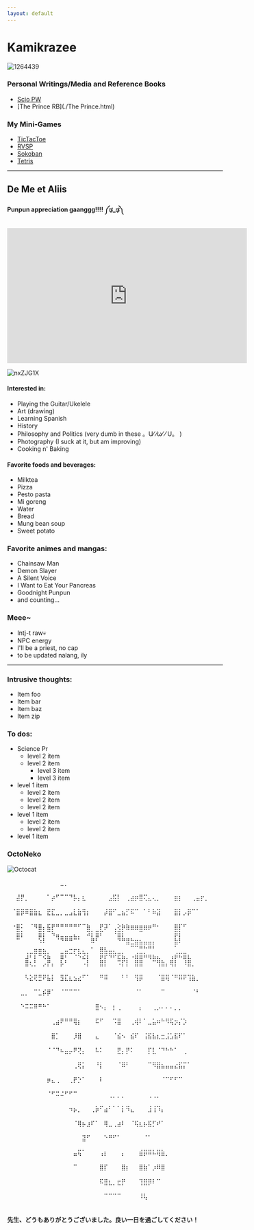 ```yaml
---
layout: default
---
```


# Kamikrazee


![1264439](https://user-images.githubusercontent.com/122244346/212585910-e58bcbd4-66aa-4193-abc2-6684538025a5.jpg)

### Personal Writings/Media and Reference Books

* [Scio PW](./Scio.html)
* [The Prince RB](./The Prince.html)

### My Mini-Games

* [TicTacToe](./Game.html)
* [RVSP](./Game2.html)
* [Sokoban](./Game3.html)
* [Tetris](./Game4.html)

* * *

## De Me et Aliis
#### Punpun appreciation gaanggg!!!! ༼ಢ_ಢ༽

<iframe width="560" height="315" src="https://www.youtube-nocookie.com/embed/X6e6F_z17sI?controls=0" title="YouTube video player" frameborder="0" allow="accelerometer; autoplay; clipboard-write; encrypted-media; gyroscope; picture-in-picture; web-share" allowfullscreen></iframe>

![nxZJG1X](https://user-images.githubusercontent.com/122244346/212382607-da54bab0-a3ef-4a24-b390-36db8aa5b8b1.jpeg)

#### Interested in:

*   Playing the Guitar/Ukelele
*   Art (drawing)
*   Learning Spanish
*   History 
*   Philosophy and Politics (very dumb in these 。U⁄ ⁄ω⁄ ⁄ U。 )
*   Photography (I suck at it, but am improving)
*   Cooking n' Baking

#### Favorite foods and beverages:
 
* Milktea
* Pizza
* Pesto pasta
* Mi goreng
* Water
* Bread
* Mung bean soup
* Sweet potato

### Favorite animes and mangas:
* Chainsaw Man
* Demon Slayer
* A Silent Voice 
* I Want to Eat Your Pancreas
* Goodnight Punpun
* and counting...

### Meee~
* Intj-t raw💀
* NPC energy
* I'll be a priest, no cap
* to be updated nalang, ily

* * *

### Intrusive thoughts:

*   Item foo
*   Item bar
*   Item baz
*   Item zip

### To dos:

- Science Pr
  - level 2 item
  - level 2 item
    - level 3 item
    - level 3 item
- level 1 item
  - level 2 item
  - level 2 item
  - level 2 item
- level 1 item
  - level 2 item
  - level 2 item
- level 1 item

### OctoNeko

![Octocat](https://github.githubassets.com/images/icons/emoji/octocat.png)


⠀⠀⠀⠀⠀⠀⠀⠀⠀⠀⠀⠀⣀⡀⠀⠀⠀⠀⠀⠀⠀⠀⠀⠀⠀⠀⠀⠀⠀⠀⠀⠀⠀⠀⠀⠀⠀⠀⠀⠀⠀⠀⠀⠀⠀⠀⠀⠀⠀⠀
⠀⠀⣼⡟⡀⠀⠀⠀⠀⠁⡴⠋⠉⠉⠙⡧⡄⣆⠀⠀⠀⠀⠀⣠⣯⡇⠀⢀⣴⡶⣿⢍⣄⢄⡀⠀⠀⠀⣶⡆⠀⠀⢀⣤⡖⡀⠀⠀⠀⠀
⠀⠈⣿⡿⠿⣿⣷⣆⠀⣟⣏⣀⡀⣀⣠⣇⣷⢻⡆⠀⠀⠀⡼⣿⠋⣀⣦⡋⠯⠉⠀⠁⠃⠷⣽⠀⠀⠀⣿⡇⡠⡿⠉⠁⠀⠀⠀⠀⠀⠀
⠀⠐⣿⠅⠀⠈⠻⣿⡄⣯⡟⠛⠛⠛⠛⠛⠋⠉⣷⠀⠀⡟⡽⠁⢀⢕⡷⣷⣶⣶⣶⣶⡶⠛⠂⠀⠀⠀⣿⡏⠋⠀⠀⠀⠀⠀⠀⠀
⠀⠀⣿⡇⠀⠀⠀⣿⡇⠉⠳⣤⣀⣀⣀⣄⡀⠀⠽⡇⣿⠏⠀⠀⠘⣿⡇⠀⠀⠀⠉⠀⠀⠀⠀⠀⠀⠀⡿⡇⠀⠀⠀⠀⠀⠀⠀⠀
⠀⠀⠉⠀⠀⠀⠀⠱⠇⠀⠀⠈⠙⠛⠛⠉⠁⠀⠀⠿⠃⠀⠀⠀⠀⠙⠛⣿⣓⣶⣦⣤⣤⡄⠀⠀⠀⠀⣷⠇⠀⠀⠀⠀⠀⠀⠀⠀⠀
⠀⠀⠀⠀⠀⠀⣤⣤⣄⠀⠀⠀⠀⣀⠤⡤⡄⡀⠀⠂⠀⣶⣆⣀⡀⠀⠀⠀⠉⠉⠛⠓⠛⠃⠀⠀⠀⠀⠁⠀⠀⠀⠀⠀⠀⠀⠀⠀⠀
⠀⠀⠀⠀⣸⠏⡏⠛⢝⣧⠀⠀⣿⠏⠉⠑⠫⣝⡇⠀⠀⡿⡟⠻⠟⣟⣧⡀⠠⣾⣿⠷⢶⣦⣄⠀⠀⢠⡾⠯⣿⣆⠀⠀⠀⠀⠀⠀⠀
⠀⠀⠀⠀⣿⢆⡃⠀⡠⡟⡄⠀⡧⠃⠀⠀⠀⠠⡇⠀⠀⣿⡇⠀⠀⠩⡏⡇⠀⣿⣿⠀⠀⠉⢻⣷⡄⢿⡇⠀⠸⣿⡀⠀⠀⠀⠀⠀⠀⠀
⠀⠀⠀⠀⠣⣕⢟⣛⠟⣧⡇⠀⣻⣏⣆⣢⣔⠋⠁⠀⠀⠛⠿⠀⠀⠀⠃⠃⠀⢻⡿⠀⠀⠀⠈⣿⢿⠈⠛⠿⠟⢹⣷⡀⠀⠀⠀⠀⠀⠀
⠀⠀⠀⣀⡀⠀⠉⣁⡮⡿⠁⠀⠈⠉⠉⠉⠁⠀⠀⠀⠀⠀⠀⠀⠀⠀⠀⠀⠀⠈⠁⠀⠀⠀⠀⠉⠀⠀⠀⠀⠀⠀⠈⠃⠀⠀⠀⠀⠀⠀
⠀⠀⠀⠑⠭⠭⠿⠛⠓⠁⠀⠀⠀⠀⠀⠀⠀⠀⠀⠀⣿⠢⡄⠀⡆⢀⠀⠀⠀⠀⡄⠀⠀⢀⡠⠄⠄⠄⡀⡀⠀⠀⠀⠀⠀⠀⠀⠀⠀⠀
⠀⠀⠀⠀⠀⠀⠀⠀⠀⠀⢀⣴⠟⠛⠛⢿⡆⠀⠀⠀⠯⠋⠀⠀⠩⣿⠀⠀⢀⢾⠇⠁⣀⣥⠶⠓⠻⢯⡲⡌⡱⠀⠀⠀⠀⠀⠀⠀⠀⠀
⠀⠀⠀⠀⠀⠀⠀⠀⠀⠀⣿⡁⠀⠀⠀⡸⣿⠀⠀⠀⣄⠀⠀⠀⠈⣮⠢⠀⣮⠏⠀⢨⣯⣧⣆⣒⣨⣡⣯⠏⠁⠀⠀⠀⠀⠀⠀⠀⠀⠀
⠀⠀⠀⠀⠀⠀⠀⠀⠀⠈⠈⠙⠦⣤⡤⠟⢝⡄⠀⠀⠧⠅⠀⠀⠀⣟⡄⡟⠅⠀⠀⠀⡏⣇⠈⠙⠓⠓⠁⠀⢀⠀⠀⠀⠀⠀⠀⠀⠀⠀
⠀⠀⠀⠀⠀⠀⠀⠀⠀⠀⠀⠀⠀⠀⠀⢀⢟⡅⠀⠀⠘⡇⠀⠀⠀⠈⠿⠃⠀⠀⠀⠀⠉⠻⣿⣦⣤⣤⣔⣯⡍⠁⠀⠀⠀⠀⠀⠀⠀⠀
⠀⠀⠀⠀⠀⠀⠀⠀⠀⡶⣄⢀⠀⠀⢀⡟⡑⠁⠀⠀⠀⠇⠀⠀⠀⠀⠀⠀⠀⠀⠀⠀⠀⠀⠀⠈⠉⠋⠋⠉⠀⠀⠀⠀⠀⠀⠀⠀⠀⠀
⠀⠀⠀⠀⠀⠀⠀⠀⠀⠈⠋⠭⠬⠋⠋⠉⠀⠀⠀⠀⠀⠀⠀⢀⡀⡀⡀⠀⠀⠀⠀⠀⢀⢀⡀⠀⠀⠀⠀⠀⠀⠀⠀⠀⠀⠀⠀⠀⠀⠀
⠀⠀⠀⠀⠀⠀⠀⠀⠀⠀⠀⠀⠀⠀⠲⡦⡀⠀⠀⢀⡷⠋⣴⠃⠁⠁⡇⠻⣄⠀⠀⠀⣸⢸⠹⡄⠀⠀⠀⠀⠀⠀⠀⠀⠀⠀⠀⠀⠀⠀
⠀⠀⠀⠀⠀⠀⠀⠀⠀⠀⠀⠀⠀⠀⠀⠈⢿⡦⣰⠏⠁⠀⢿⣀⢀⣴⠇⠀⠈⢯⣆⡦⣯⡋⠞⠁⠀⠀⠀⠀⠀⠀⠀⠀⠀⠀⠀⠀⠀⠀
⠀⠀⠀⠀⠀⠀⠀⠀⠀⠀⠀⠀⠀⠀⠀⠀⠀⣽⠋⠀⠀⠀⠑⠛⠋⠁⠀⠀⠀⠀⠀⠈⠁⠀⠀⠀⠀⠀⠀⠀⠀⠀⠀⠀⠀⠀⠀⠀⠀⠀
⠀⠀⠀⠀⠀⠀⠀⠀⠀⠀⠀⠀⠀⠀⠀⣤⢯⠁⠀⠀⠀⢠⡆⠀⠀⠀⡄⠀⠀⠀⣾⡿⠿⠧⢿⣷⡀⠀⠀⠀⠀⠀⠀⠀⠀⠀⠀⠀⠀⠀
⠀⠀⠀⠀⠀⠀⠀⠀⠀⠀⠀⠀⠀⠀⠀⠉⠀⠀⠀⠀⠀⣿⡏⠀⠀⠀⣿⡆⠀⠀⣿⣷⠁⡰⠿⣿⠀⠀⠀⠀⠀⠀⠀⠀⠀⠀⠀⠀⠀⠀
⠀⠀⠀⠀⠀⠀⠀⠀⠀⠀⠀⠀⠀⠀⠀⠀⠀⠀⠀⠀⠀⠯⣿⣆⡀⣖⡟⠀⠀⠀⢹⣿⡿⠇⠉⠀⠀⠀⠀⠀⠀⠀⠀⠀⠀⠀⠀⠀⠀⠀
⠀⠀⠀⠀⠀⠀⠀⠀⠀⠀⠀⠀⠀⠀⠀⠀⠀⠀⠀⠀⠀⠀⠉⠉⠉⠉⠀⠀⠀⠀⠸⢧⠀⠀⠀⠀⠀⠀⠀⠀⠀⠀⠀⠀⠀⠀⠀⠀⠀⠀


#### 先生、どうもありがとうございました。良い一日を過ごしてください！
